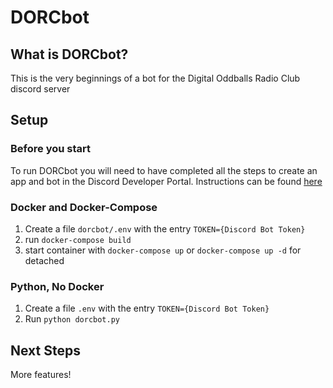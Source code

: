 # DORCbot

## What is DORCbot?
This is the very beginnings of a bot for the Digital Oddballs Radio Club discord server

## Setup
### Before you start
To run DORCbot you will need to have completed all the steps to create an app and bot in the Discord Developer Portal. Instructions can be found [here](https://discordpy.readthedocs.io/en/stable/discord.html)

### Docker and Docker-Compose
1. Create a file `dorcbot/.env` with the entry `TOKEN={Discord Bot Token}`
2. run `docker-compose build`
3. start container with `docker-compose up` or `docker-compose up -d` for detached

### Python, No Docker
1. Create a file `.env` with the entry `TOKEN={Discord Bot Token}`
2. Run `python dorcbot.py`

## Next Steps
More features!
